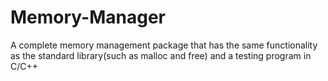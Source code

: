 # Memory-Manager
A complete memory management package that has the same functionality as the standard library(such as malloc and free) and a testing program in C/C++
